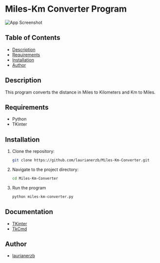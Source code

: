 # Miles-Km Converter Program

![App Screenshot]()

## Table of Contents

- [Description](#description)
- [Requirements](#requirements)
- [Installation](#installation)
- [Author](#author)

## Description
This program converts the distance in Miles to Kilometers and Km to Miles.

## Requirements
- Python
- TKinter

## Installation
1. Clone the repository:
   ```bash
   git clone https://github.com/laurianerzb/Miles-Km-Converter.git
2. Navigate to the project directory:
   ```bash 
   cd Miles-Km-Converter
3. Run the program
   ```bash
   python miles-km-converter.py

## Documentation
- [TKinter](https://docs.python.org/3/library/tkinter.html#the-packer)
- [TkCmd](https://tcl.tk/man/tcl8.6/TkCmd/entry.htm)

## Author
- [laurianerzb](https://github.com/laurianerzb)
